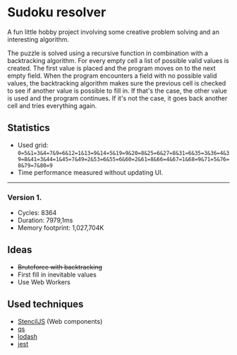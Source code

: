 # Sudoku resolver

A fun little hobby project involving some creative problem solving and an interesting algorithm. 

The puzzle is solved using a recursive function in combination with a backtracking algorithm. For every empty cell a list of possible valid values is created. The first value is placed and the program moves on to the next empty field. When the program encounters a field with no possible valid values, the backtracking algorithm makes sure the previous cell is checked to see if another value is possible to fill in. If that's the case, the other value is used and the program continues. If it's not the case, it goes back another cell and tries everything again.

## Statistics
- Used grid:
`0=5&1=3&4=7&9=6&12=1&13=9&14=5&19=9&20=8&25=6&27=8&31=6&35=3&36=4&39=8&41=3&44=1&45=7&49=2&53=6&55=6&60=2&61=8&66=4&67=1&68=9&71=5&76=8&79=7&80=9`
- Time performance measured without updating UI.
--- 
### Version 1. 
- Cycles: 8364
- Duration: 7979,1ms
- Memory footprint: 1,027,704K

## Ideas
- ~~Bruteforce with backtracking~~
- First fill in inevitable values
- Use Web Workers

## Used techniques
- [StencilJS](https://www.npmjs.com/package/@stencil/core) (Web components)
- [qs](https://www.npmjs.com/package/qs)
- [lodash](https://www.npmjs.com/package/lodash)
- [jest](https://www.npmjs.com/package/jest)